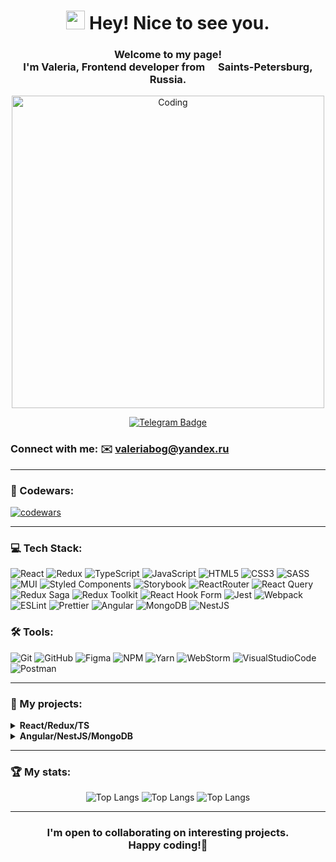 <div align="center" >
<h1><img src="https://emojis.slackmojis.com/emojis/images/1531849430/4246/blob-sunglasses.gif?1531849430" width="30"/> Hey! Nice to see you.</h1>

<h3>Welcome to my page! </br> I'm Valeria, <b>Frontend developer</b>
from <img src="https://upload.wikimedia.org/wikipedia/commons/thumb/d/d4/Flag_of_Russia.png/320px-Flag_of_Russia.png" width="13"/> <b>
Saints-Petersburg, Russia</b>. </h3>

<img  alt="Coding" width="500" src="https://media.tenor.com/GfSX-u7VGM4AAAAC/coding.gif">

[![Telegram Badge](https://img.shields.io/badge/Telegram-2CA5E0?style=for-the-badge&logo=telegram&logoColor=white)](https://t.me/ValeriaBog)
</div>

### Connect with me: ✉️ [valeriabog@yandex.ru](mailto:valeriabog@yandex.ru)

--- 

### 📕 Codewars:

[![codewars](https://www.codewars.com/users/ValeriaBog/badges/large?logo=true)](https://www.codewars.com/users/ValeriaBog)

--- 

### 💻 Tech Stack:

![React](https://img.shields.io/badge/React-20232A?style=for-the-badge&logo=react&logoColor=61DAFB)
![Redux](https://img.shields.io/badge/Redux-593D88?style=for-the-badge&logo=redux&logoColor=white)
![TypeScript](https://img.shields.io/badge/TypeScript-007ACC?style=for-the-badge&logo=typescript&logoColor=white)
![JavaScript](https://img.shields.io/badge/javascript-%23323330.svg?style=for-the-badge&logo=javascript&logoColor=%23F7DF1E)
![HTML5](https://img.shields.io/badge/HTML5-E34F26?style=for-the-badge&logo=html5&logoColor=white)
![CSS3](https://img.shields.io/badge/CSS3-1572B6?style=for-the-badge&logo=css3&logoColor=white)
![SASS](https://img.shields.io/badge/SASS-hotpink.svg?style=for-the-badge&logo=SASS&logoColor=white)
![MUI](https://img.shields.io/badge/MUI-%230081CB.svg?style=for-the-badge&logo=mui&logoColor=white)
![Styled Components](https://img.shields.io/badge/styled--components-DB7093?style=for-the-badge&logo=styled-components&logoColor=white)
![Storybook](https://img.shields.io/badge/-Storybook-FF4785?style=for-the-badge&logo=storybook&logoColor=white)
![ReactRouter](https://img.shields.io/badge/React_Router-CA4245?style=for-the-badge&logo=react-router&logoColor=white)
![React Query](https://img.shields.io/badge/-React%20Query-FF4154?style=for-the-badge&logo=react%20query&logoColor=white)
![Redux Saga](https://img.shields.io/badge/Redux%20Saga-yellow?style=for-the-badge&logo=redux-saga)
![Redux Toolkit](https://img.shields.io/badge/Redux%20Toolkit-blue?style=for-the-badge&logo=redux)
![React Hook Form](https://img.shields.io/badge/React%20Hook%20Form-%23EC5990.svg?style=for-the-badge&logo=reacthookform&logoColor=white)
![Jest](https://img.shields.io/badge/-jest-%23C21325?style=for-the-badge&logo=jest&logoColor=white)
![Webpack](https://img.shields.io/badge/webpack-%238DD6F9.svg?style=for-the-badge&logo=webpack&logoColor=black)
![ESLint](https://img.shields.io/badge/ESLint-4B3263?style=for-the-badge&logo=eslint&logoColor=white)
![Prettier](https://img.shields.io/badge/prettier-1A2C34?style=for-the-badge&logo=prettier&logoColor=F7BA3E)
![Angular](https://img.shields.io/badge/Angular-red?style=for-the-badge&logo=angular)
![MongoDB](https://img.shields.io/badge/MongoDB-green?style=for-the-badge&logo=mongodb)
![NestJS](https://img.shields.io/badge/NestJS-red?style=for-the-badge&logo=nestjs)
<!-- ![Storybook](https://img.shields.io/badge/-Storybook-FF4785?style=for-the-badge&logo=storybook&logoColor=white) -->

### 🛠 Tools:

![Git](https://img.shields.io/badge/git-%23F05033.svg?style=for-the-badge&logo=git&logoColor=white)
![GitHub](https://img.shields.io/badge/github-%23121011.svg?style=for-the-badge&logo=github&logoColor=white)
![Figma](https://img.shields.io/badge/Figma-F24E1E?style=for-the-badge&logo=figma&logoColor=white)
![NPM](https://img.shields.io/badge/NPM-%23CB3837.svg?style=for-the-badge&logo=npm&logoColor=white)
![Yarn](https://img.shields.io/badge/yarn-%232C8EBB.svg?style=for-the-badge&logo=yarn&logoColor=white)
![WebStorm](https://img.shields.io/badge/webstorm-143?style=for-the-badge&logo=webstorm&logoColor=white&color=black)
![VisualStudioCode](https://img.shields.io/badge/VS_Code-0078D4?style=for-the-badge&logo=visual%20studio%20code&logoColor=white)
![Postman](https://img.shields.io/badge/Postman-FF6C37?style=for-the-badge&logo=postman&logoColor=white)

--- 

### 💼 My projects:

<details>
<summary><b> React/Redux/TS </b></summary>
  <ul>
     <li>
        <a href="https://github.com/MrPapperlapapp/flash_cards">Flash cards(team development),</a>
        <a href="https://fc4.vercel.app/">Deployed Flash cards</a>
     </li>
    <li>
        <a href="https://github.com/ValeriaBog/portfolio">My portfolio, </a>
        <a href="https://valeriabog.github.io/Portfolio/">Deployed portfolio</a>
     </li>
      <li>
        <a href="https://github.com/ValeriaBog/social-network-update">Social Network,</a>
     </li>
      <li>
        <a href="https://github.com/ValeriaBog/Todolist">Todo Manager,</a>
        <a href="https://task-manager-update.vercel.app/">Deployed Todo Manager</a>
     </li>
  </ul>
</details>

<details><summary><b> Angular/NestJS/MongoDB </b></summary>
  <ul>
     <li>
        <a href="https://github.com/ValeriaBog/Online-ready-to-eat-delivery-service-frontend.git">Online delivery of ready-made food(Frontend)</a>
     </li>
    <li>
        <a href="https://github.com/ValeriaBog/Online-ready-to-eat-delivery-service-backend.git">Online delivery of ready-made food(Backend)</a>
    </li>
  </ul>
</details>

--- 

### 🏆 My stats:

<div align="center">

![Top Langs](http://github-profile-summary-cards.vercel.app/api/cards/profile-details?username=ValeriaBog&theme=nightowl)
![Top Langs](http://github-profile-summary-cards.vercel.app/api/cards/repos-per-language?username=ValeriaBog&theme=nightowl)
![Top Langs](http://github-profile-summary-cards.vercel.app/api/cards/most-commit-language?username=ValeriaBog&theme=nightowl)

</div>

--- 
<h3 align="center" >
I'm open to collaborating on interesting projects. <br>Happy coding!🥇
</h3>
<!--
**ValeriaBog/ValeriaBog** is a ✨ _special_ ✨ repository because its `README.md` (this file) appears on your GitHub profile.

Here are some ideas to get you started:

- 🔭 I’m currently working on ...
- 🌱 I’m currently learning ...
- 👯 I’m looking to collaborate on ...
- 🤔 I’m looking for help with ...
- 💬 Ask me about ...
- 📫 How to reach me: ...
- 😄 Pronouns: ...
- ⚡ Fun fact: ...
  -->
